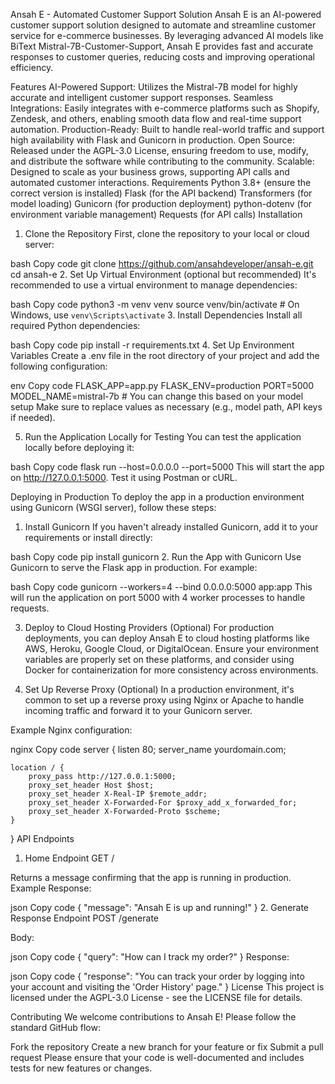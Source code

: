 Ansah E - Automated Customer Support Solution
Ansah E is an AI-powered customer support solution designed to automate and streamline customer service for e-commerce businesses. By leveraging advanced AI models like BiText Mistral-7B-Customer-Support, Ansah E provides fast and accurate responses to customer queries, reducing costs and improving operational efficiency.

Features
AI-Powered Support: Utilizes the Mistral-7B model for highly accurate and intelligent customer support responses.
Seamless Integrations: Easily integrates with e-commerce platforms such as Shopify, Zendesk, and others, enabling smooth data flow and real-time support automation.
Production-Ready: Built to handle real-world traffic and support high availability with Flask and Gunicorn in production.
Open Source: Released under the AGPL-3.0 License, ensuring freedom to use, modify, and distribute the software while contributing to the community.
Scalable: Designed to scale as your business grows, supporting API calls and automated customer interactions.
Requirements
Python 3.8+ (ensure the correct version is installed)
Flask (for the API backend)
Transformers (for model loading)
Gunicorn (for production deployment)
python-dotenv (for environment variable management)
Requests (for API calls)
Installation
1. Clone the Repository
First, clone the repository to your local or cloud server:

bash
Copy code
git clone https://github.com/ansahdeveloper/ansah-e.git
cd ansah-e
2. Set Up Virtual Environment (optional but recommended)
It's recommended to use a virtual environment to manage dependencies:

bash
Copy code
python3 -m venv venv
source venv/bin/activate  # On Windows, use `venv\Scripts\activate`
3. Install Dependencies
Install all required Python dependencies:

bash
Copy code
pip install -r requirements.txt
4. Set Up Environment Variables
Create a .env file in the root directory of your project and add the following configuration:

env
Copy code
FLASK_APP=app.py
FLASK_ENV=production
PORT=5000
MODEL_NAME=mistral-7b  # You can change this based on your model setup
Make sure to replace values as necessary (e.g., model path, API keys if needed).

5. Run the Application Locally for Testing
You can test the application locally before deploying it:

bash
Copy code
flask run --host=0.0.0.0 --port=5000
This will start the app on http://127.0.0.1:5000. Test it using Postman or cURL.

Deploying in Production
To deploy the app in a production environment using Gunicorn (WSGI server), follow these steps:

1. Install Gunicorn
If you haven't already installed Gunicorn, add it to your requirements or install directly:

bash
Copy code
pip install gunicorn
2. Run the App with Gunicorn
Use Gunicorn to serve the Flask app in production. For example:

bash
Copy code
gunicorn --workers=4 --bind 0.0.0.0:5000 app:app
This will run the application on port 5000 with 4 worker processes to handle requests.

3. Deploy to Cloud Hosting Providers (Optional)
For production deployments, you can deploy Ansah E to cloud hosting platforms like AWS, Heroku, Google Cloud, or DigitalOcean. Ensure your environment variables are properly set on these platforms, and consider using Docker for containerization for more consistency across environments.

4. Set Up Reverse Proxy (Optional)
In a production environment, it's common to set up a reverse proxy using Nginx or Apache to handle incoming traffic and forward it to your Gunicorn server.

Example Nginx configuration:

nginx
Copy code
server {
    listen 80;
    server_name yourdomain.com;

    location / {
        proxy_pass http://127.0.0.1:5000;
        proxy_set_header Host $host;
        proxy_set_header X-Real-IP $remote_addr;
        proxy_set_header X-Forwarded-For $proxy_add_x_forwarded_for;
        proxy_set_header X-Forwarded-Proto $scheme;
    }
}
API Endpoints
1. Home Endpoint
GET /

Returns a message confirming that the app is running in production.
Example Response:

json
Copy code
{
  "message": "Ansah E is up and running!"
}
2. Generate Response Endpoint
POST /generate

Body:

json
Copy code
{
  "query": "How can I track my order?"
}
Response:

json
Copy code
{
  "response": "You can track your order by logging into your account and visiting the 'Order History' page."
}
License
This project is licensed under the AGPL-3.0 License - see the LICENSE file for details.

Contributing
We welcome contributions to Ansah E! Please follow the standard GitHub flow:

Fork the repository
Create a new branch for your feature or fix
Submit a pull request
Please ensure that your code is well-documented and includes tests for new features or changes.
